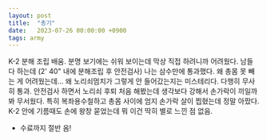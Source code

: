 ```yaml
---
layout: post
title:  "총기"
date:   2023-07-26 00:00:00 +0900
tags: army
---
```

K-2 분해 조립 배움. 분명 보기에는 쉬워 보이는데 막상 직접 하려니까 어려웠다. 남들 다 하는데 (2' 40" 내에 분해조립 후 안전검사) 나는 삼수만에 통과했다. 왜 총몸 못 빼는 게 어려웠는데... 왜 노리쇠멈치가 그렇게 안 들어갔는지는 미스테리다. 다행히 무사히 통과. 안전검사 하면서 노리쇠 후퇴 처음 해봤는데 생각보다 강해서 손가락이 끼일까봐 무서웠다. 특히 복좌용수철하고 총몸 사이에 엄지 손가락 살이 찝혔는데 정말 아팠다. K-2 안에 기름때도 손에 왕창 묻었는데 뭐 이건 딱히 별로 느낀 점 없음.

* 수료까지 절반 옴!
